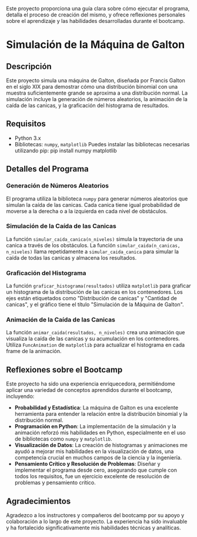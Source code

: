 Este proyecto proporciona una guía clara sobre cómo ejecutar el programa, detalla el proceso de creación del mismo, y ofrece reflexiones personales sobre el aprendizaje y las habilidades desarrolladas durante el bootcamp.
# Simulación de la Máquina de Galton
## Descripción
Este proyecto simula una máquina de Galton, diseñada por Francis Galton en el siglo XIX para demostrar cómo una distribución binomial con una muestra suficientemente grande se aproxima a una distribución normal. La simulación incluye la generación de números aleatorios, la animación de la caída de las canicas, y la graficación del histograma de resultados.
## Requisitos
- Python 3.x
- Bibliotecas: `numpy`, `matplotlib`
Puedes instalar las bibliotecas necesarias utilizando pip:
pip install numpy matplotlib

## Detalles del Programa

### Generación de Números Aleatorios

El programa utiliza la biblioteca `numpy` para generar números aleatorios que simulan la caída de las canicas. Cada canica tiene igual probabilidad de moverse a la derecha o a la izquierda en cada nivel de obstáculos.

### Simulación de la Caída de las Canicas

La función `simular_caida_canica(n_niveles)` simula la trayectoria de una canica a través de los obstáculos. La función `simular_caida(n_canicas, n_niveles)` llama repetidamente a `simular_caida_canica` para simular la caída de todas las canicas y almacena los resultados.

### Graficación del Histograma

La función `graficar_histograma(resultados)` utiliza `matplotlib` para graficar un histograma de la distribución de las canicas en los contenedores. Los ejes están etiquetados como "Distribución de canicas" y "Cantidad de canicas", y el gráfico tiene el título "Simulación de la Máquina de Galton".

### Animación de la Caída de las Canicas

La función `animar_caida(resultados, n_niveles)` crea una animación que visualiza la caída de las canicas y su acumulación en los contenedores. Utiliza `FuncAnimation` de `matplotlib` para actualizar el histograma en cada frame de la animación.

## Reflexiones sobre el Bootcamp

Este proyecto ha sido una experiencia enriquecedora, permitiéndome aplicar una variedad de conceptos aprendidos durante el bootcamp, incluyendo:

- **Probabilidad y Estadística**: La máquina de Galton es una excelente herramienta para entender la relación entre la distribución binomial y la distribución normal.
- **Programación en Python**: La implementación de la simulación y la animación reforzó mis habilidades en Python, especialmente en el uso de bibliotecas como `numpy` y `matplotlib`.
- **Visualización de Datos**: La creación de histogramas y animaciones me ayudó a mejorar mis habilidades en la visualización de datos, una competencia crucial en muchos campos de la ciencia y la ingeniería.
- **Pensamiento Crítico y Resolución de Problemas**: Diseñar y implementar el programa desde cero, asegurando que cumple con todos los requisitos, fue un ejercicio excelente de resolución de problemas y pensamiento crítico.

## Agradecimientos

Agradezco a los instructores y compañeros del bootcamp por su apoyo y colaboración a lo largo de este proyecto. La experiencia ha sido invaluable y ha fortalecido significativamente mis habilidades técnicas y analíticas.

